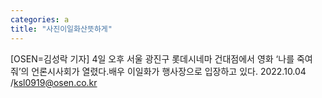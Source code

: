 ```yaml
---
categories: a
title: "사진이일화산뜻하게"
---
```

[OSEN=김성락 기자] 4일 오후 서울 광진구 롯데시네마 건대점에서 영화 ‘나를 죽여줘’의 언론시사회가 열렸다.배우 이일화가 행사장으로 입장하고 있다. 2022.10.04 /ksl0919@osen.co.kr